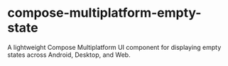 # compose-multiplatform-empty-state
A lightweight Compose Multiplatform UI component for displaying empty states across Android, Desktop, and Web.
